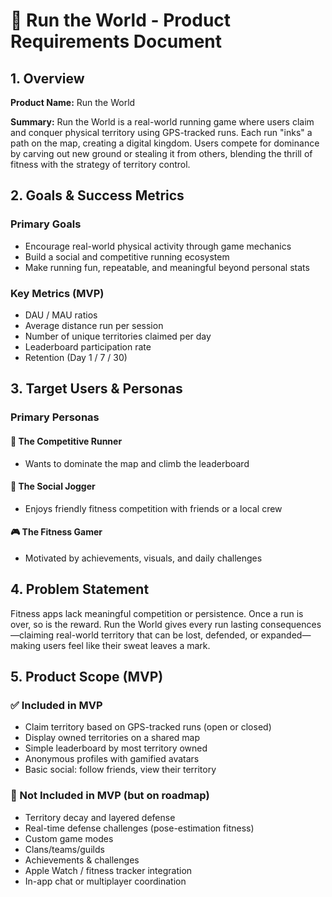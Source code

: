 # 🏃 Run the World - Product Requirements Document

## 1. Overview

**Product Name:** Run the World

**Summary:**
Run the World is a real-world running game where users claim and conquer physical territory using GPS-tracked runs. Each run "inks" a path on the map, creating a digital kingdom. Users compete for dominance by carving out new ground or stealing it from others, blending the thrill of fitness with the strategy of territory control.

## 2. Goals & Success Metrics

### Primary Goals

- Encourage real-world physical activity through game mechanics
- Build a social and competitive running ecosystem
- Make running fun, repeatable, and meaningful beyond personal stats

### Key Metrics (MVP)

- DAU / MAU ratios
- Average distance run per session
- Number of unique territories claimed per day
- Leaderboard participation rate
- Retention (Day 1 / 7 / 30)

## 3. Target Users & Personas

### Primary Personas

#### 🏃 The Competitive Runner

- Wants to dominate the map and climb the leaderboard

#### 🤝 The Social Jogger

- Enjoys friendly fitness competition with friends or a local crew

#### 🎮 The Fitness Gamer

- Motivated by achievements, visuals, and daily challenges

## 4. Problem Statement

Fitness apps lack meaningful competition or persistence. Once a run is over, so is the reward. Run the World gives every run lasting consequences—claiming real-world territory that can be lost, defended, or expanded—making users feel like their sweat leaves a mark.

## 5. Product Scope (MVP)

### ✅ Included in MVP

- Claim territory based on GPS-tracked runs (open or closed)
- Display owned territories on a shared map
- Simple leaderboard by most territory owned
- Anonymous profiles with gamified avatars
- Basic social: follow friends, view their territory

### 🚫 Not Included in MVP (but on roadmap)

- Territory decay and layered defense
- Real-time defense challenges (pose-estimation fitness)
- Custom game modes
- Clans/teams/guilds
- Achievements & challenges
- Apple Watch / fitness tracker integration
- In-app chat or multiplayer coordination
